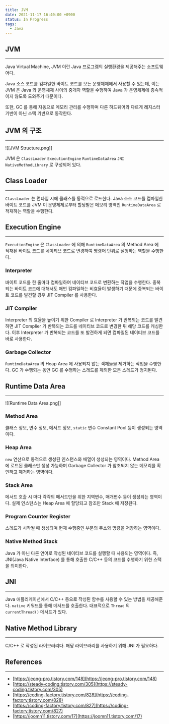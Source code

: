 ```yaml
---
title: JVM
date: 2021-11-17 16:40:00 +0900
status: In Progress
tags:
  - Java
---
```


## JVM

---

Java Virtual Machine, JVM 이란 Java 프로그램의 실행환경을 제공해주는 소프트웨어다.

Java 소스 코드를 컴파일한 바이트 코드를 모든 운영체제에서 사용할 수 있는데, 이는 JVM 은 Java 와 운영체제 사이의 중개자 역할을 수행하여 Java 가 운영체제에 종속적이지 않도록 도와주기 때문이다.

또한, GC 를 통해 자동으로 메모리 관리를 수행하며 다른 하드웨어와 다르게 레지스터 기반이 아닌 스택 기반으로 동작한다.

## JVM 의 구조

---

![[JVM Structure.png]]

JVM 은 `ClassLoader` `ExecutionEngine` `RuntimeDataArea` `JNI` `NativeMethodLibrary` 로 구성되어 있다.

## Class Loader

---

`ClassLoader` 는 런타임 시에 클래스를 동적으로 로드한다. Java 소스 코드를 컴파일한 바이트 코드를 JVM 이 운영체제로부터 할당받은 메모리 영역인 `RuntimeDataArea` 로 적재하는 역할을 수행한다.

## Execution Engine

---

`ExecutionEngine` 은 `ClassLoader` 에 의해 `RuntimeDataArea` 의 Method Area 에 적재된 바이트 코드를 네이티브 코드로 변경하여 명령어 단위로 실행하는 역할을 수행한다. 

### Interpreter

바이트 코드를 한 줄마다 컴파일하여 네이티브 코드로 변환하는 작업을 수행한다. 중복되는 바이트 코드에 대해서도 매번 컴파일하는 비효율이 발생하기 때문에 중복되는 바이트 코드를 발견할 경우 JIT Compiler 를 사용한다.

### JIT Compiler

Interpreter 의 효율을 높이기 위한 Compiler 로 Interpreter 가 반복되는 코드를 발견하면 JIT Complier 가 반복되는 코드를 네이티브 코드로 변경한 뒤 해당 코드를 캐싱한다. 이후 Interpreter 가 반복되는 코드를 또 발견하게 되면 컴파일된 네이티브 코드를 바로 사용한다.

### Garbage Collector

`RuntimeDataArea` 의 Heap Area 에 사용되지 않는 객체들을 제거하는 작업을 수행한다. GC 가 수행되는 동안 GC 를 수행하는 스레드를 제외한 모든 스레드가 정지된다.

## Runtime Data Area

---

![[Runtime Data Area.png]]

### Method Area

클래스 정보, 변수 정보, 메서드 정보, `static` 변수 Constant Pool 등이 생성되는 영역이다.

### Heap Area

`new` 연산으로 동적으로 생성된 인스턴스와 배열이 생성되는 영역이다. Method Area 에 로드된 클래스만 생성 가능하며 Garbage Collector 가 참조되지 않는 메모리를 확인하고 제거하는 영역이다.

### Stack Area

메서드 호출 시 마다 각각의 메서드만을 위한 지역변수, 매개변수 등이 생성되는 영역이다. 실제 인스턴스는 Heap Area 에 할당되고 참조만 Stack 에 저장된다.

### Program Counter Register

스레드가 시작될 때 생성되며 현재 수행중인 부분의 주소와 명령을 저장하는 영역이다.

### Native Method Stack

Java 가 아닌 다른 언어로 작성된 네이티브 코드를 실행할 때 사용되는 영역이다. 즉, JNI(Java Native Interface) 를 통해 호출한 C/C++ 등의 코드를 수행하기 위한 스택을 의미한다.

## JNI

---

Java 애플리케이션에서 C/C++ 등으로 작성된 함수를 사용할 수 있는 방법을 제공해준다. `native` 키워드를 통해 메서드를 호출한다. 대표적으로 `Thread` 의 `currentThread()` 메서드가 있다.

## Native Method Library

---

C/C++ 로 작성된 라이브러리다. 해당 라이브러리를 사용하기 위해 JNI 가 필요하다.

## References

---

- [https://jeong-pro.tistory.com/148](https://jeong-pro.tistory.com/148)
- [https://steady-coding.tistory.com/305](https://steady-coding.tistory.com/305)
- [https://coding-factory.tistory.com/828](https://coding-factory.tistory.com/828)
- [https://coding-factory.tistory.com/827](https://coding-factory.tistory.com/827)
- [https://joomn11.tistory.com/17](https://joomn11.tistory.com/17)
